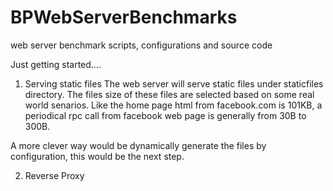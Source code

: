 BPWebServerBenchmarks
=====================

web server benchmark scripts, configurations and source code 

Just getting started....


1. Serving static files
The web server will serve static files under staticfiles directory.
The files size of these files are selected based on some real world senarios. Like the home page html from facebook.com is 101KB, a periodical rpc call from facebook web page is generally from 30B to 300B.

A more clever way would be dynamically generate the files by configuration, this would be the next step.


2. Reverse Proxy
